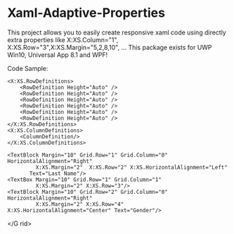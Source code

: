 # Xaml-Adaptive-Properties
This project allows you to easily create responsive xaml code using directly extra properties like X:XS.Column="1", X:XS.Row="3",X:XS.Margin="5,2,8,10", ... This package exists for UWP Win10, Universal App 8.1 and WPF!

Code Sample:

<G rid X:XS.AdaptiveGrid="True">
	<Grid.RowDefinitions>
		<RowDefinition Height="Auto" />
		<RowDefinition Height="Auto" />
		<RowDefinition Height="Auto" />
	</Grid.RowDefinitions>
	<Grid.ColumnDefinitions>
		<ColumnDefinition Width="200"/>
		<ColumnDefinition/>
	</Grid.ColumnDefinitions>

	<X:XS.RowDefinitions>
		<RowDefinition Height="Auto" />
		<RowDefinition Height="Auto" />
		<RowDefinition Height="Auto" />
		<RowDefinition Height="Auto" />
		<RowDefinition Height="Auto" />
		<RowDefinition Height="Auto" />
	</X:XS.RowDefinitions>
	<X:XS.ColumnDefinitions>
		<ColumnDefinition/>
	</X:XS.ColumnDefinitions>
	
	<TextBlock Margin="10" Grid.Row="1" Grid.Column="0"  HorizontalAlignment="Right"
			 X:XS.Margin="2"  X:XS.Row="2" X:XS.HorizontalAlignment="Left"
		   Text="Last Name"/>
	<TextBox Margin="10" Grid.Row="1" Grid.Column="1" 
			 X:XS.Margin="2" X:XS.Row="3"/>
	<TextBlock Margin="10" Grid.Row="2" Grid.Column="0"  HorizontalAlignment="Right"
			 X:XS.Margin="2" X:XS.Row="4" X:XS.HorizontalAlignment="Center" Text="Gender"/>
</G rid>

